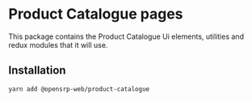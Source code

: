 # Product Catalogue pages

This package contains the Product Catalogue Ui elements, utilities and redux modules that it will use.

## Installation

```sh
yarn add @opensrp-web/product-catalogue
```
